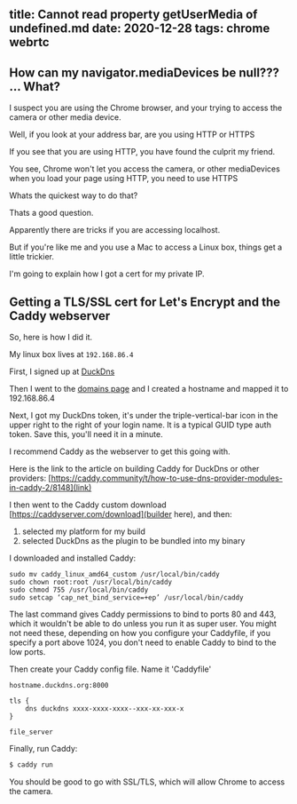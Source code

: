 title: Cannot read property getUserMedia of undefined.md
date: 2020-12-28
tags: chrome webrtc
----


[HLS]: https://foo




## How can my navigator.mediaDevices be null??? ... What?

I suspect you are using the Chrome browser, and your trying to access the camera
or other media device.

Well, if you look at your address bar, are you using HTTP or HTTPS

If you see that you are using HTTP, you have found the culprit my friend.

You see, Chrome won't let you access the camera, or other mediaDevices when you
load your page using HTTP, you need to use HTTPS

Whats the quickest way to do that?

Thats a good question.

Apparently there are tricks if you are accessing localhost.

But if you're like me and you use a Mac to access a Linux box, things get a little trickier.

I'm going to explain how I got a cert for my private IP.

## Getting a TLS/SSL cert for Let's Encrypt and the Caddy webserver

So, here is how I did it.

My linux box lives at `192.168.86.4`

First, I signed up at [DuckDns](https://www.duckdns.org)

Then I went to the [domains page](https://www.duckdns.org/domains)
and I created a hostname and mapped it to 192.168.86.4

Next, I got my DuckDns token, it's under the triple-vertical-bar icon in
the upper right to the right of your login name.
It is a typical GUID type auth token.
Save this, you'll need it in a minute.

I recommend Caddy as the webserver to get this going with.

Here is the link to the article on building Caddy for DuckDns or other
providers: [https://caddy.community/t/how-to-use-dns-provider-modules-in-caddy-2/8148](link)

I then went to the Caddy custom download [https://caddyserver.com/download](builder here), and then:
1. selected my platform for my build
2. selected DuckDns as the plugin to be bundled into my binary

I downloaded and installed Caddy:

```
sudo mv caddy_linux_amd64_custom /usr/local/bin/caddy
sudo chown root:root /usr/local/bin/caddy
sudo chmod 755 /usr/local/bin/caddy
sudo setcap ‘cap_net_bind_service=+ep’ /usr/local/bin/caddy
```

The last command gives Caddy permissions to bind to ports 80 and 443, which it wouldn't
be able to do unless you run it as super user. 
You might not need these, depending on how you configure your Caddyfile,
if you specify a port above 1024, you don't need to enable Caddy to bind to the low ports.

Then create your Caddy config file.
Name it 'Caddyfile'
```
hostname.duckdns.org:8000

tls {
    dns duckdns xxxx-xxxx-xxxx--xxx-xx-xxx-x
}

file_server
```


Finally, run Caddy:
```bash
$ caddy run
```

You should be good to go with SSL/TLS, which will allow Chrome to access the camera.










